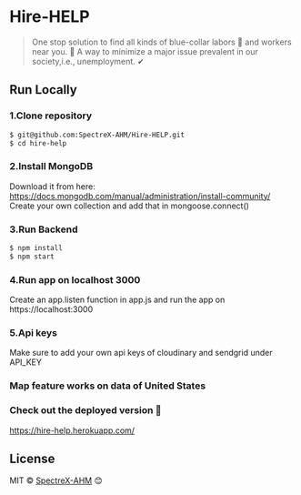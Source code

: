 # Hire-HELP 
> One stop solution to find all kinds of blue-collar labors 👷 and workers near you. 🌄 A way to minimize a major issue prevalent in our society,i.e., unemployment. ✔

## Run Locally

### 1.Clone repository 

```sh
$ git@github.com:SpectreX-AHM/Hire-HELP.git
$ cd hire-help
```

### 2.Install MongoDB

Download it from here: https://docs.mongodb.com/manual/administration/install-community/  
Create your own collection and add that in mongoose.connect()

### 3.Run Backend
```a
$ npm install  
$ npm start
```

### 4.Run app on localhost 3000
Create an app.listen function in app.js and run the app on https://localhost:3000

### 5.Api keys
Make sure to add your own api keys of cloudinary and sendgrid under API_KEY

### Map feature works on data of United States

### Check out the deployed version 🤘
https://hire-help.herokuapp.com/

## License

MIT © [SpectreX-AHM](https://github.com/SpectreX-AHM) 😊
